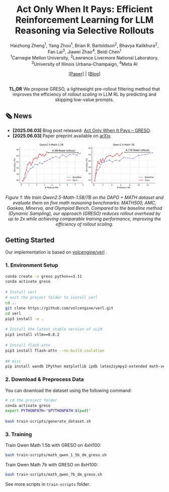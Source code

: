 <div align="center">
<h1> Act Only When It Pays: Efficient Reinforcement Learning for LLM Reasoning via Selective Rollouts
</h1>

Haizhong Zheng<sup>1</sup>, Yang Zhou<sup>1</sup>, Brian R. Bartoldson<sup>2</sup>, Bhavya Kailkhura<sup>2</sup>,
<br>
Fan Lai<sup>3</sup>, Jiawei Zhao<sup>4</sup>, Beidi Chen<sup>1</sup>
<br>
<sup>1</sup>Carnegie Mellon University,
<sup>2</sup>Lawrence Livermore National Laboratory,
<br>
<sup>3</sup>University of Illinois Urbana-Champaign,
<sup>4</sup>Meta AI

<div align="center">
[<a href="https://arxiv.org/abs/2506.02177">Paper</a>] | [<a href="https://infini-ai-lab.github.io/GRESO/">Blog</a>]
</div>
<br>

<!-- ---------- -->
**TL;DR**
We propose GRESO, a lightweight pre-rollout filtering method that improves the efficiency of *rollout scaling* in LLM RL by predicting and skipping low-value prompts.
</div>



## 🗞️ News

- **[2025.06.03]** Blog post released: [Act Only When It Pays – GRESO](https://infini-ai-lab.github.io/GRESO/).
- **[2025.06.03]** Paper preprint available on [arXiv](https://arxiv.org/abs/2506.02177).

<!-- ---------- -->
<p align="center">
  <img src="static/scaling.jpg" alt="GRESO Overview" style="width:90%;"/>
</p>

<p align="center"><i>
Figure 1: We train Qwen2.5-Math-1.5B/7B on the DAPO + MATH dataset and evaluate them on five math reasoning benchmarks: MATH500, AMC, Gaokao, Minerva, and Olympiad Bench. Compared to the baseline method (Dynamic Sampling), our approach (GRESO) reduces rollout overhead by up to 2x while achieving comparable training performance, improving the efficiency of rollout scaling.
</i></p>

<!-- ------- -->

## Getting Started
Our implementation is based on [volcengine/verl](https://github.com/volcengine/verl)
.

### 1. Environment Setup



```bash
conda create -n greso python==3.11
conda activate greso

# Install verl
# exit the project folder to install verl
cd ..
git clone https://github.com/volcengine/verl.git
cd verl
pip3 install -e .

# Install the latest stable version of vLLM
pip3 install vllm==0.8.2

# Install flash-attn
pip3 install flash-attn --no-build-isolation

## misc
pip install wandb IPython matplotlib ipdb latex2sympy2-extended math-verify torchdata pylatexenc
```

### 2. Download & Preprocess Data

You can download the dataset using the following command:

```bash
# cd the project folder
conda activate greso
export PYTHONPATH="$PYTHONPATH:$(pwd)"

bash train-scripts/generate_dataset.sh
```

### 3. Training

Train Qwen Math 1.5b with GRESO on 4xH100:
```bash
bash train-scripts/math_qwen_1_5b_dm_greso.sh
```

Train Qwen Math 7b with GRESO on 8xH100:
```bash
bash train-scripts/math_qwen_7b_dm_greso.sh
```

See more scripts in `train-scripts` folder.
